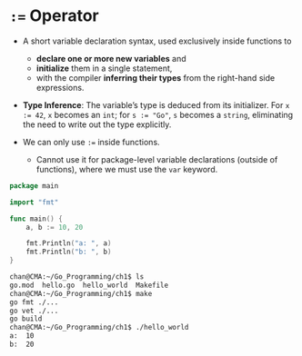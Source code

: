 # `:=` Operator

- A short variable declaration syntax, used exclusively inside functions to 
  - **declare one or more new variables** and 
  - **initialize** them in a single statement, 
  - with the compiler **inferring their types** from the right-hand side expressions.

- **Type Inference**: The variable’s type is deduced from its initializer. For `x := 42`, `x` becomes an `int`; for `s := "Go"`, `s` becomes a `string`, eliminating the need to write out the type explicitly.
- We can only use `:=` inside functions. 
  - Cannot use it for package-level variable declarations (outside of functions), where we must use the `var` keyword.

```go
package main

import "fmt"

func main() {
	a, b := 10, 20

	fmt.Println("a: ", a)
	fmt.Println("b: ", b)
}
```

```sh
chan@CMA:~/Go_Programming/ch1$ ls
go.mod  hello.go  hello_world  Makefile
chan@CMA:~/Go_Programming/ch1$ make
go fmt ./...
go vet ./...
go build 
chan@CMA:~/Go_Programming/ch1$ ./hello_world
a:  10
b:  20
```

